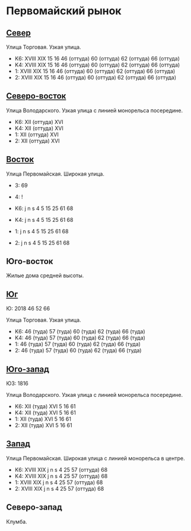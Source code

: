 # Первомайский рынок

## [Север](./465070.md)

Улица Торговая.
Узкая улица.

* K6:   XVIII   XIX
        15  16  46 (оттуда) 60 (оттуда) 62 (оттуда) 66 (оттуда)
* K4:   XVIII   XIX
        15  16  46 (оттуда) 60 (оттуда) 62 (оттуда) 66 (оттуда)
* 1:    XVIII   XIX
        15  16  46 (оттуда) 60 (оттуда) 62 (оттуда) 66 (оттуда)
* 2:    XVIII   XIX
        15  16  46 (оттуда) 60 (оттуда) 62 (оттуда) 66 (оттуда)

## [Северо-восток](./480080.md)

Улица Володарского.
Узкая улица с линией монорельса посередине.

* K6:   XII (оттуда)  XVI
* K4:   XII (оттуда)  XVI
* 1:    XII (оттуда)  XVI
* 2:    XII (оттуда)  XVI

## [Восток](./480080.md)

Улица Первомайская.
Широкая улица.

* 3:    69
* 4:    !

* K6:   j   n   s
        4   5   15  25  61  68
* K4:   j   n   s
        4   5   15  25  61  68
* 1:    j   n   s
        4   5   15  25  61  68
* 2:    j   n   s
        4   5   15  25  61  68

## Юго-восток

Жилые дома средней высоты.

## [Юг](./465080.md)

Ю:  2018                        46  52  66

Улица Торговая.
Узкая улица.

* K6:   46 (туда)   57 (туда)   60 (туда)   62 (туда)   66 (туда)
* K4:   46 (туда)   57 (туда)   60 (туда)   62 (туда)   66 (туда)
* 1:    46 (туда)   57 (туда)   60 (туда)   62 (туда)   66 (туда)
* 2:    46 (туда)   57 (туда)   60 (туда)   62 (туда)   66 (туда)

## [Юго-запад](./460090.md)

ЮЗ: 1816

Улица Володарского.
Узкая улица с линией монорельса посередине.

* K6:   XII (туда)  XVI
        5   16  61
* K4:   XII (туда)  XVI
        5   16  61
* 1:    XII (туда)  XVI
        5   16  61
* 2:    XII (туда)  XVI
        5   16  61

## [Запад](./440090.md)

Улица Первомайская.
Широкая улица с линией монорельса в центре.

* K6:   XVIII   XIX
        j   n   s
        4   25  57 (оттуда) 68
* K4:   XVIII   XIX
        j   n   s
        4   25  57 (оттуда) 68
* 1:    XVIII   XIX
        j   n   s
        4   25  57 (оттуда) 68
* 2:    XVIII   XIX
        j   n   s
        4   25  57 (оттуда) 68

## Северо-запад

Клумба.
